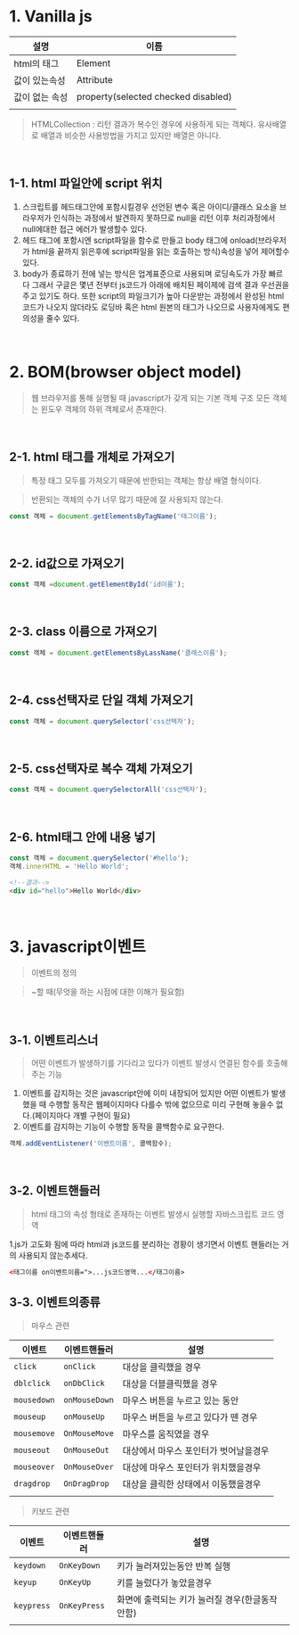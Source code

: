 # 1. Vanilla js

|설명|이름|
|---|---|
|html의 태그| Element|
|값이 있는속성| Attribute|
|값이 없는 속성| property(selected checked disabled)|
|||

> HTMLCollection : 리턴 결과가 복수인 경우에 사용하게 되는 객체다. 유사배열로 배열과 비슷한 사용방법을 가지고 있지만 배열은 아니다. 

<br>

## 1-1. html 파일안에 script 위치

1. 스크립트를 헤드태그안에 포함시킬경우 선언된 변수 혹은 아이디/클래스 요소을 브라우저가 인식하는 과정에서 발견하지 못하므로 null을 리턴 이후 처리과정에서 null에대한 접근 에러가 발생할수 있다.
2. 헤드 태그에 포함시엔 script파일을 함수로 만들고 body 태그에 onload(브라우저가 html을 끝까지 읽은후에 script파일을 읽는 호출하는 방식)속성을 넣어 제어할수 있다.
3. body가 종료하기 전에 넣는 방식은 업계표준으로 사용되며 로딩속도가 가장 빠르다 그래서 구글은 몇년 전부터 js코드가 아래에 배치된 페이제에 검색 결과 우선권을 주고 있기도 하다.  또한 script의 파일크기가 높아 다운받는 과정에서 완성된 html코드가 나오지 않더라도 로딩바 혹은 html 원본의 태그가 나오므로 사용자에게도 편의성을 줄수 있다.

<br>

# 2. BOM(browser object model)

> 웹 브라우저를 통해 실행될 때 javascript가 갖게 되는 기본 객체 구조
> 모든 객체는 윈도우 객체의 하위 객체로서 존재한다.

<br>

## 2-1. html 태그를 개체로 가져오기

>특정 태그 모두를 가져오기 때문에 반한되는 객체는 항상 배열 형식이다.

>반환되는 객체의 수가 너무 많기 때문에 잘 사용되지 않는다.


```js
const 객체 = document.getElementsByTagName('태그이름');
```

<br>

## 2-2. id값으로 가져오기

```js
const 객체 =document.getElementById('id이름');
```

<br>

## 2-3. class 이름으로 가져오기

```js
const 객체 = document.getElementsByLassName('클래스이름');
```

<br>

## 2-4. css선택자로 단일 객체 가져오기

```js
const 객체 = document.querySelector('css선택자');
```

<br>

## 2-5. css선택자로 복수 객체 가져오기

```js
const 객체 = document.querySelectorAll('css선택자');
```

<br>

## 2-6. html태그 안에 내용 넣기

```js
const 객체 = document.querySelector('#hello');
객체.innerHTML = 'Hello World';
```
```html
<!--결과-->
<div id="hello">Hello World</div>
```

<br>

# 3. javascript이벤트

>이벤트의 정의

>~할 때(무엇을 하는 시점에 대한 이해가 필요함)

<br>

## 3-1. 이벤트리스너

>어떤 이벤트가 발생하기를 기다리고 있다가 이벤트 발생시 연결된 함수를 호출해 주는 기능

1. 이벤트를 감지하는 것은 javascript안에 이미 내장되어 있지만 어떤 이벤트가 발생했을 때 수행할 동작은 웹페이지마다 다를수 밖에 없으므로 미리 구현해 놓을수 없다.(페이지마다 개별 구현이 필요)
2. 이벤트를 감지하는 기능이 수행할 동작을 콜백함수로 요구한다.

```js
객체.addEventListener('이벤트이름', 콜백함수);
```

<br>

## 3-2. 이벤트핸들러

>html 태그의 속성 형태로 존재하는 이벤트 발생시 실행할 자바스크립트 코드 영역

1.js가 고도화 됨에 따라 html과 js코드를 분리하는 경황이 생기면서 이벤트 핸들러는 거의 사용되지 않는추세다.

```html
<태그이름 on이벤트이름=">...js코드영역...</태그이름>
```

## 3-3. 이벤트의종류

>마우스 관련

|이벤트|이벤트핸들러|설명|
|---|---|---|
|`click`|`onClick`|대상을 클릭했을 경우|
|`dblclick`|`onDbClick`|대상을 더블클릭했을 경우|
|`mousedown`|`onMouseDown`|마우스 버튼을 누르고 있는 동안|
|`mouseup`|`onMouseUp`|마우스 버튼을 누르고 있다가 뗀 경우|
|`mousemove`|`OnMouseMove`|마우스를 움직였을 경우|
|`mouseout`|`OnMouseOut`|대상에서 마우스 포인터가 벗어날을경우|
|`mouseover`|`OnMouseOver`|대상에 마우스 포인터가 위치했을경우|
|`dragdrop`|`OnDragDrop`|대상을 클릭한 상태에서 이동했을경우|
||||


>키보드 관련

|이벤트|이벤트핸들러|설명|
|---|---|---|
|`keydown`|`OnKeyDown`|키가 눌러져있는동안 반복 실행|
|`keyup`|`OnKeyUp`|키를 눌렀다가 놓았을경우|
|`keypress`|`OnKeyPress`|화면에 출력되는 키가 눌러질 경우(한글동작안함)|
||||
